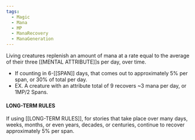```yaml
---
tags:
  - Magic
  - Mana
  - MP
  - ManaRecovery
  - ManaGeneration
---
```

Living creatures replenish an amount of mana at a rate equal to the average of their three [[MENTAL ATTRIBUTE]]s per day, over time.
- If counting in 6-[[SPAN]] days, that comes out to approximately 5% per span, or 30% of total per day.
- EX. A creature with an attribute total of 9 recovers ~3 mana per day, or 1MP/2 Spans.


#### LONG-TERM RULES
If using [[LONG-TERM RULES]], for stories that take place over many days, weeks, months, or even years, decades, or centuries, continue to recover approximately 5% per span.
